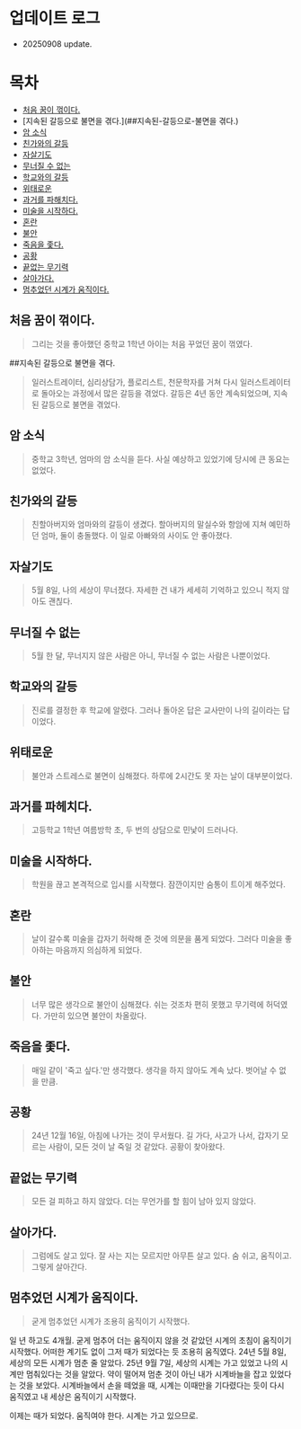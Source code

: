 # 업데이트 로그
- 20250908 update.


# 목차
- [처음 꿈이 꺾이다.](##처음-꿈이-꺾이다.)
- [지속된 갈등으로 불면을 겪다.](##지속된-갈등으로-불면을 겪다.)
- [암 소식](##암-소식)
- [친가와의 갈등](##친가와의-갈등)
- [자살기도](##자살기도)
- [무너질 수 없는](##무너질-수-없는)
- [학교와의 갈등](##학교와의-갈등)
- [위태로운](##위태로운)
- [과거를 파해치다.](##과거를-파헤치다.)
- [미술을 시작하다.](##미술을-시작하다.)
- [혼란](##혼란)
- [불안](##불안)
- [죽음을 좇다.](##죽음을-좇다.)
- [공황](##공황)
- [끝없는 무기력](##끝없는-무기력)
- [살아가다.](##살아가다.)
- [멈추었던 시계가 움직이다.](##멈추었던-시계가-움직이다.)


## 처음 꿈이 꺾이다.
> 그리는 것을 좋아했던 중학교 1학년 아이는 처음 꾸었던 꿈이 꺾였다.


##지속된 갈등으로 불면을 겪다.
> 일러스트레이터, 심리상담가, 플로리스트, 천문학자를 거쳐 다시 일러스트레이터로 돌아오는 과정에서 많은 갈등을 겪었다. 갈등은 4년 동안 계속되었으며, 지속된 갈등으로 불면을 겪었다.


## 암 소식
> 중학교 3학년, 엄마의 암 소식을 듣다. 사실 예상하고 있었기에 당시에 큰 동요는 없었다.


## 친가와의 갈등
> 친할아버지와 엄마와의 갈등이 생겼다. 할아버지의 말실수와 항암에 지쳐 예민하던 엄마, 둘이 충돌했다. 이 일로 아빠와의 사이도 안 좋아졌다.


## 자살기도
> 5월 8일, 나의 세상이 무너졌다. 자세한 건 내가 세세히 기억하고 있으니 적지 않아도 괜칞다.


## 무너질 수 없는
> 5월 한 달, 무너지지 않은 사람은 아니, 무너질 수 없는 사람은 나뿐이었다.


## 학교와의 갈등
> 진로를 결정한 후 학교에 알렸다. 그러나 돌아온 답은 교사만이 나의 길이라는 답이었다.


## 위태로운
> 불안과 스트레스로 불면이 심해졌다. 하루에 2시간도 못 자는 날이 대부분이었다.


## 과거를 파헤치다.
> 고등학교 1학년 여름방학 초, 두 번의 상담으로 민낯이 드러나다.


## 미술을 시작하다.
> 학원을 끊고 본격적으로 입시를 시작했다. 잠깐이지만 숨통이 트이게 해주었다.


## 혼란
> 날이 갈수록 미술을 갑자기 허락해 준 것에 의문을 품게 되었다. 그러다 미술을 좋아하는 마음까지 의심하게 되었다.


## 불안
> 너무 많은 생각으로 불안이 심해졌다. 쉬는 것조차 편히 못했고 무기력에 허덕였다. 가만히 있으면 불안이 차올랐다.


## 죽음을 좇다.
> 매일 같이 '죽고 싶다.'만 생각했다. 생각을 하지 않아도 계속 났다. 벗어날 수 없을 만큼.


## 공황
> 24년 12월 16일, 아침에 나가는 것이 무서웠다. 길 가다, 사고가 나서, 갑자기 모르는 사람이, 모든 것이 날 죽일 것 같았다. 공황이 찾아왔다.


## 끝없는 무기력
> 모든 걸 피하고 하지 않았다. 더는 무언가를 할 힘이 남아 있지 않았다.


## 살아가다.
> 그럼에도 살고 있다. 잘 사는 지는 모르지만 아무튼 살고 있다. 숨 쉬고, 움직이고. 그렇게 살아간다.


## 멈추었던 시계가 움직이다.
> 굳게 멈추었던 시계가 조용히 움직이기 시작했다.

일 년 하고도 4개월.
굳게 멈추어 더는 움직이지 않을 것 같았던 시계의 초침이 움직이기 시작했다.
어떠한 계기도 없이 그저 때가 되었다는 듯 조용히 움직였다.
24년 5월 8일, 세상의 모든 시계가 멈춘 줄 알았다.
25년 9월 7일, 세상의 시계는 가고 있었고 나의 시계만 멈춰있다는 것을 알았다.
약이 떨어져 멈춘 것이 아닌 내가 시계바늘을 잡고 있었다는 것을 보았다.
시계바늘에서 손을 떼었을 때, 시계는 이때만을 기다렸다는 듯이 다시 움직였고 내 세상은 움직이기 시작했다.

이제는 때가 되었다.
움직여야 한다.
시계는 가고 있으므로.